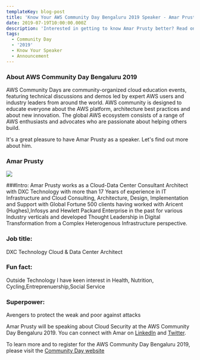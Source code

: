 ```yaml
---
templateKey: blog-post
title: 'Know Your AWS Community Day Bengaluru 2019 Speaker - Amar Prusty'
date: 2019-07-19T10:00:00.000Z
description: 'Interested in getting to know Amar Prusty better? Read on.'
tags:
  - Community Day
  - '2019'
  - Know Your Speaker
  - Announcement
---
```


### About AWS Community Day Bengaluru 2019

AWS Community Days are community-organized cloud education events, featuring technical discussions and demos led by expert AWS users and industry leaders from around the world. AWS community is designed to educate everyone about the AWS platform, architecture best practices and about new innovation. The global AWS ecosystem consists of a range of AWS enthusiasts and advocates who are passionate about helping others build. 

It's a great pleasure to have Amar Prusty as a speaker. Let's find out more about him.

### Amar Prusty 

![](/img/communityday2019/speakers/know-your-speaker-amar.png)

###Intro: 
Amar Prusty works as a Cloud-Data Center Consultant Architect with DXC Technology with more than 17 Years of experience in IT Infrastructure and Cloud Consulting, Architecture, Design, Implementation and Support with Global Fortune 500 clients having worked with Aricent (Hughes),Infosys and Hewlett Packard Enterprise in the past for various Industry verticals and developed Thought Leadership in Digital Transformation from a Complex Heterogenous Infrastructure perspective.

### Job title:
DXC Technology Cloud & Data Center Architect

### Fun fact:
Outside Technology I have keen interest in Health, Nutrition, Cycling,Entreprenuership,Social Service

### Superpower:
Avengers to protect the weak and poor against attacks


Amar Prusty will be speaking about Cloud Security at the AWS Community Day Bengaluru 2019. You can connect with Amar on [LinkedIn](https://www.linkedin.com/in/amar-prusty-07913028/) and [Twitter](https://twitter.com/amarprusty).

To learn more and to register for the AWS Community Day Bengaluru 2019, please visit the [Community Day website](https://communityday.awsugblr.in)
